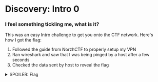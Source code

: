 # Discovery: Intro 0

### I feel something tickling me, what is it?

This was an easy Intro challenge to get you onto the CTF network. Here's how I got the flag:

1. Followed the guide from NorzhCTF to properly setup my VPN
2. Ran wireshark and saw that I was being pinged by a host after a few seconds
3. Checked the data sent by host to reveal the flag

<details>
  <summary>SPOILER: Flag</summary>

  ```NORZH{l3t5_g o_!}```
  
</details>
